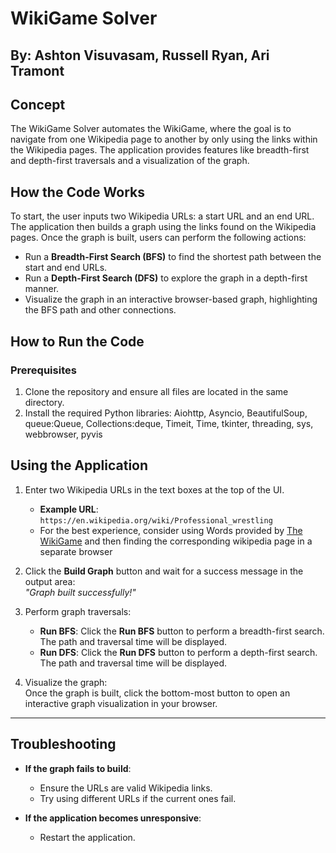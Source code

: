 # WikiGame Solver

## By: Ashton Visuvasam, Russell Ryan, Ari Tramont

## Concept
The WikiGame Solver automates the WikiGame, where the goal is to navigate from one Wikipedia page to another by only using the links within the Wikipedia pages. The application provides features like breadth-first and depth-first traversals and a visualization of the graph.

## How the Code Works
To start, the user inputs two Wikipedia URLs: a start URL and an end URL. The application then builds a graph using the links found on the Wikipedia pages. Once the graph is built, users can perform the following actions:
- Run a **Breadth-First Search (BFS)** to find the shortest path between the start and end URLs.
- Run a **Depth-First Search (DFS)** to explore the graph in a depth-first manner.
- Visualize the graph in an interactive browser-based graph, highlighting the BFS path and other connections.

## How to Run the Code

### Prerequisites
1. Clone the repository and ensure all files are located in the same directory.
2. Install the required Python libraries: Aiohttp, Asyncio, BeautifulSoup, queue:Queue, Collections:deque, Timeit, Time, tkinter, threading, sys, webbrowser, pyvis

## Using the Application

1. Enter two Wikipedia URLs in the text boxes at the top of the UI.  
   - **Example URL**: `https://en.wikipedia.org/wiki/Professional_wrestling`
   - For the best experience, consider using Words provided by [The WikiGame](https://www.thewikigame.com/group) and then finding the corresponding wikipedia page in a separate browser

2. Click the **Build Graph** button and wait for a success message in the output area:  
   _"Graph built successfully!"_

3. Perform graph traversals:
   - **Run BFS**: Click the **Run BFS** button to perform a breadth-first search. The path and traversal time will be displayed.
   - **Run DFS**: Click the **Run DFS** button to perform a depth-first search. The path and traversal time will be displayed.

4. Visualize the graph:  
   Once the graph is built, click the bottom-most button to open an interactive graph visualization in your browser.

---

## Troubleshooting

- **If the graph fails to build**:
  - Ensure the URLs are valid Wikipedia links.
  - Try using different URLs if the current ones fail.

- **If the application becomes unresponsive**:
  - Restart the application.


